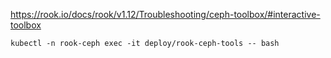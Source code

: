 https://rook.io/docs/rook/v1.12/Troubleshooting/ceph-toolbox/#interactive-toolbox

```
kubectl -n rook-ceph exec -it deploy/rook-ceph-tools -- bash
```



